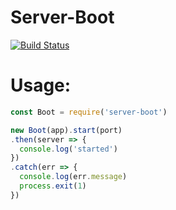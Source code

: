 # Server-Boot

[![Build Status](https://travis-ci.org/jeremija/node-server-boot.svg?branch=master)](https://travis-ci.org/jeremija/node-server-boot)

# Usage:

```javascript
const Boot = require('server-boot')

new Boot(app).start(port)
.then(server => {
  console.log('started')
})
.catch(err => {
  console.log(err.message)
  process.exit(1)
})
```
